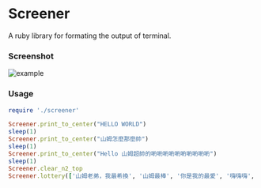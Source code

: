 # Screener

A ruby library for formating the output of terminal.

### Screenshot

![example](https://github.com/shrimp509/terminal-games/blob/main/screenshots/screener-example.gif)

### Usage

```ruby
require './screener'

Screener.print_to_center("HELLO WORLD")
sleep(1)
Screener.print_to_center("山姆怎麼那麼帥")
sleep(1)
Screener.print_to_center("Hello 山姆超帥的喲喲喲喲喲喲喲喲喲喲")
sleep(1)
Screener.clear_n2_top
Screener.lottery(['山姆老弟，我最希換', '山姆最棒', '你是我的最愛', '嗨嗨嗨', '帥哥你好'])
```